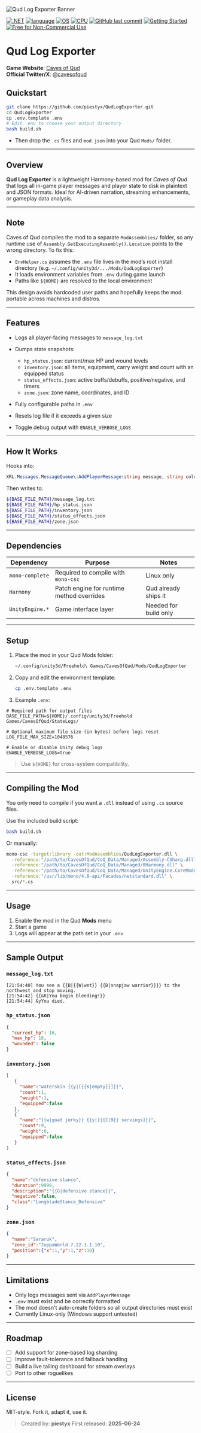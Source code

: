 ![Qud Log Exporter Banner](assets/README-banner.png)

[![.NET](https://img.shields.io/badge/.NET-6.0%2C%207.0%2C%208.0%2C%209.0-512BD4)](https://learn.microsoft.com/en-us/dotnet/)
[![language](https://img.shields.io/badge/language-C%23-239120)](https://learn.microsoft.com/en-us/dotnet/csharp/tour-of-csharp/overview)
[![OS](https://img.shields.io/badge/OS-Linux-0078D4)](https://kernel.org)
[![CPU](https://img.shields.io/badge/CPU-x86__64-FF8C00)](#dependencies)
[![GitHub last commit](https://img.shields.io/github/last-commit/piestyx/game-mods)](https://github.com/piestyx/game-mods/commits/main/)
[![Getting Started](https://img.shields.io/badge/getting_started-guide-1D76DB)](#setup)
[![Free for Non-Commercial Use](https://img.shields.io/badge/free_for_non_commercial_use-brightgreen)](#license)

# Qud Log Exporter

**Game Website**: [Caves of Qud](https://www.cavesofqud.com/)  
**Official Twitter/X**: [@cavesofqud](https://x.com/cavesofqud)

## Quickstart

```bash
git clone https://github.com/piestyx/QudLogExporter.git
cd QudLogExporter
cp .env.template .env
# Edit .env to choose your output directory
bash build.sh
````

* Then drop the `.cs` files and `mod.json` into your Qud `Mods/` folder.

---

## Overview

**Qud Log Exporter** is a lightweight Harmony-based mod for *Caves of Qud* that logs all in-game player messages and player state to disk in plaintext and JSON formats. Ideal for AI-driven narration, streaming enhancements, or gameplay data analysis.

---

## Note

Caves of Qud compiles the mod to a separate `ModAssemblies/` folder, so any runtime use of `Assembly.GetExecutingAssembly().Location` points to the wrong directory. To fix this:

* `EnvHelper.cs` assumes the `.env` file lives in the mod’s root install directory (e.g. `~/.config/unity3d/.../Mods/QudLogExporter`)
* It loads environment variables from `.env` during game launch
* Paths like `${HOME}` are resolved to the local environment

This design avoids hardcoded user paths and hopefully keeps the mod portable across machines and distros.

---

## Features

* Logs all player-facing messages to `message_log.txt`
* Dumps state snapshots:

  * `hp_status.json`: current/max HP and wound levels
  * `inventory.json`: all items, equipment, carry weight and count with an equipped status
  * `status_effects.json`: active buffs/debuffs, positive/negative, and timers
  * `zone.json`: zone name, coordinates, and ID

* Fully configurable paths in `.env`
* Resets log file if it exceeds a given size
* Toggle debug output with `ENABLE_VERBOSE_LOGS`

---

## How It Works

Hooks into:

```csharp
XRL.Messages.MessageQueue\:AddPlayerMessage(string message, string color, bool capitalize)
```

Then writes to:

```bash
${BASE_FILE_PATH}/message_log.txt
${BASE_FILE_PATH}/hp_status.json
${BASE_FILE_PATH}/inventory.json
${BASE_FILE_PATH}/status_effects.json
${BASE_FILE_PATH}/zone.json
```

---

## Dependencies

| Dependency      | Purpose                                   | Notes                 |
| --------------- | ----------------------------------------- | --------------------- |
| `mono-complete` | Required to compile with `mono-csc`       | Linux only            |
| `Harmony`       | Patch engine for runtime method overrides | Qud already ships it  |
| `UnityEngine.*` | Game interface layer                      | Needed for build only |

---

## Setup

1. Place the mod in your Qud Mods folder:

   ```bash
   ~/.config/unity3d/Freehold\ Games/CavesOfQud/Mods/QudLogExporter
   ```

2. Copy and edit the environment template:

   ```bash
   cp .env.template .env
   ```

3. Example `.env`:

```dotenv
# Required path for output files
BASE_FILE_PATH=${HOME}/.config/unity3d/Freehold Games/CavesOfQud/StateLogs/

# Optional maximum file size (in bytes) before logs reset
LOG_FILE_MAX_SIZE=1048576

# Enable or disable Unity debug logs
ENABLE_VERBOSE_LOGS=true
```

> Use `${HOME}` for cross-system compatibility.

---

## Compiling the Mod

You only need to compile if you want a `.dll` instead of using `.cs` source files.

Use the included build script:

```bash
bash build.sh
```

Or manually:

```bash
mono-csc -target:library -out:ModAssemblies/QudLogExporter.dll \
  -reference:"/path/to/CavesOfQud/CoQ_Data/Managed/Assembly-CSharp.dll" \
  -reference:"/path/to/CavesOfQud/CoQ_Data/Managed/0Harmony.dll" \
  -reference:"/path/to/CavesOfQud/CoQ_Data/Managed/UnityEngine.CoreModule.dll" \
  -reference:"/usr/lib/mono/4.8-api/Facades/netstandard.dll" \
  src/*.cs
```

---

## Usage

1. Enable the mod in the Qud **Mods** menu
2. Start a game
3. Logs will appear at the path set in your `.env`

---

## Sample Output

### `message_log.txt`

```
[21:54:40] You see a {{B|{{W|wet}} {{B|snapjaw warrior}}}} to the northwest and stop moving.
[21:54:42] {{&R|You begin bleeding!}}
[21:54:44] &yYou died.
```

### `hp_status.json`

```json
{
  "current_hp": 16,
  "max_hp": 18,
  "wounded": false
}
```

### `inventory.json`

```json
[
   {
     "name":"waterskin {{y|[{{K|empty}}]}}",
     "count":1,
     "weight":1,
     "equipped":false
   },
   {
     "name":"{{w|goat jerky}} {{y|[{{C|9}} servings]}}",
     "count":9,
     "weight":0,
     "equipped":false
   }
]
```

### `status_effects.json`

```json
{
  "name":"defensive stance",
  "duration":9999,
  "description":"{{G|defensive stance}}",
  "negative":false,
  "class":"LongbladeStance_Defensive"
}
```

### `zone.json`

```json
{
  "name":"Sararuk",
  "zone_id":"JoppaWorld.7.22.1.1.10",
  "position":{"x":1,"y":1,"z":10}
}
```

---

## Limitations

* Only logs messages sent via `AddPlayerMessage`
* `.env` must exist and be correctly formatted
* The mod doesn't auto-create folders so all output directories must exist
* Currently Linux-only (Windows support untested)

---

## Roadmap

* [ ] Add support for zone-based log sharding
* [ ] Improve fault-tolerance and fallback handling
* [ ] Build a live tailing dashboard for stream overlays
* [ ] Port to other roguelikes

---

## License

MIT-style. Fork it, adapt it, use it.

> Created by: **piestyx**
> First released: **2025-06-24**